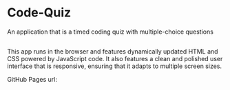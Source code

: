 # Code-Quiz
An application that is a timed coding quiz with multiple-choice questions

##
This app runs in the browser and features dynamically updated HTML and CSS powered by JavaScript code. It also features a clean and polished user interface that is responsive, ensuring that it adapts to multiple screen sizes.

GitHub Pages url: 
